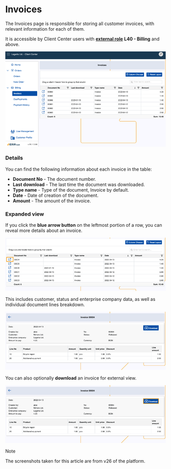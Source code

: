 # Invoices

The Invoices page is responsible for storing all customer invoices, with relevant information for each of them. 

It is accessible by Client Center users with **[external role](modules/crm/sales/customers/external-access.md)** **L40 - Billing** and above.

![pictures](pictures/invoices_module.png)

### Details

You can find the following information about each invoice in the table:

- **Document No** - The document number.
- **Last download** - The last time the document was downloaded.
- **Type name** - Type of the document, Invoice by default.
- **Date** - Date of creation of the document.
- **Amount** - The amount of the invoice.

### Expanded view

If you click the **blue arrow button** on the leftmost portion of a row, you can reveal more details about an invoice.

![pictures](pictures/invoices_select.png)

This includes customer, status and enterprise company data, as well as individual document lines breakdown.

![pictures](pictures/invoices_details.png)

You can also optionally **download** an invoice for external view.

![pictures](pictures/invoices_download.png)

> [!NOTE]
> 
> The screenshots taken for this article are from v26 of the platform.
